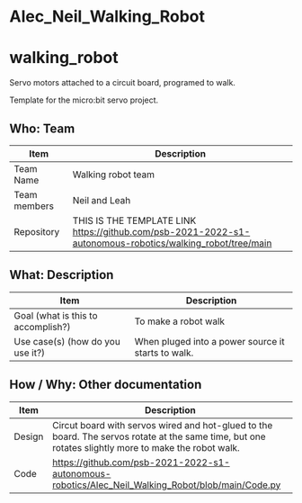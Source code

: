 # Alec_Neil_Walking_Robot
# walking_robot
Servo motors attached to a circuit board, programed to walk.

Template for the micro:bit servo project.

## Who: Team

| Item | Description |
| --- | --- |
| Team Name | Walking robot team |
| Team members | Neil and Leah |
| Repository | THIS IS THE TEMPLATE LINK https://github.com/psb-2021-2022-s1-autonomous-robotics/walking_robot/tree/main |

## What: Description

| Item | Description |
| --- | --- |
| Goal (what is this to accomplish?) | To make a robot walk |
| Use case(s) (how do you use it?) | When pluged into a power source it starts to walk. |

## How / Why: Other documentation

| Item | Description |
| --- | --- |
| Design | Circut board with servos wired and hot-glued to the board. The servos rotate at the same time, but one rotates slightly more to make the robot walk. |
| Code | https://github.com/psb-2021-2022-s1-autonomous-robotics/Alec_Neil_Walking_Robot/blob/main/Code.py|
